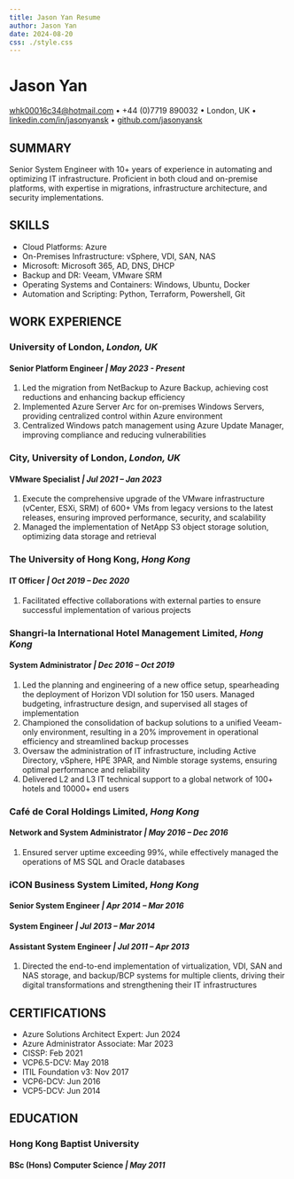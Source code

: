 ```yaml
---
title: Jason Yan Resume
author: Jason Yan
date: 2024-08-20
css: ./style.css
---
```


<link rel="stylesheet" type="text/css" href="./style.css">

# Jason Yan

[whk00016c34@hotmail.com](mailto:whk00016c34@hotmail.com) • +44 (0)7719 890032 • London, UK • [linkedin.com/in/jasonyansk](https://www.linkedin.com/in/jasonyansk) • [github.com/jasonyansk](https://jasonyansk.github.io/resume/)

## SUMMARY

Senior System Engineer with 10+ years of experience in automating and optimizing IT infrastructure. Proficient in both cloud and on-premise platforms, with expertise in migrations, infrastructure architecture, and security implementations.

## SKILLS

- Cloud Platforms: Azure
- On-Premises Infrastructure: vSphere, VDI, SAN, NAS
- Microsoft: Microsoft 365, AD, DNS, DHCP
- Backup and DR: Veeam, VMware SRM
- Operating Systems and Containers: Windows, Ubuntu, Docker
- Automation and Scripting: Python, Terraform, Powershell, Git

## WORK EXPERIENCE

### University of London, _London, UK_

#### Senior Platform Engineer _| May 2023 - Present_

1.  Led the migration from NetBackup to Azure Backup, achieving cost reductions and enhancing backup efficiency
1.  Implemented Azure Server Arc for on-premises Windows Servers, providing centralized control within Azure environment
1.  Centralized Windows patch management using Azure Update Manager, improving compliance and reducing vulnerabilities

### City, University of London, _London, UK_

#### VMware Specialist _| Jul 2021 – Jan 2023_

1.  Execute the comprehensive upgrade of the VMware infrastructure (vCenter, ESXi, SRM) of 600+ VMs from legacy versions to the latest releases, ensuring improved performance, security, and scalability
1.  Managed the implementation of NetApp S3 object storage solution, optimizing data storage and retrieval

### The University of Hong Kong, _Hong Kong_

#### IT Officer _| Oct 2019 – Dec 2020_

1.  Facilitated effective collaborations with external parties to ensure successful implementation of various projects

### Shangri-la International Hotel Management Limited, _Hong Kong_

#### System Administrator _| Dec 2016 – Oct 2019_

1.  Led the planning and engineering of a new office setup, spearheading the deployment of Horizon VDI solution for 150 users. Managed budgeting, infrastructure design, and supervised all stages of implementation
1.  Championed the consolidation of backup solutions to a unified Veeam-only environment, resulting in a 20% improvement in operational efficiency and streamlined backup processes
1.  Oversaw the administration of IT infrastructure, including Active Directory, vSphere, HPE 3PAR, and Nimble storage systems, ensuring optimal performance and reliability
1.  Delivered L2 and L3 IT technical support to a global network of 100+ hotels and 10000+ end users

### Café de Coral Holdings Limited, _Hong Kong_

#### Network and System Administrator _| May 2016 – Dec 2016_

1.  Ensured server uptime exceeding 99%, while effectively managed the operations of MS SQL and Oracle databases

### iCON Business System Limited, _Hong Kong_

#### Senior System Engineer _| Apr 2014 – Mar 2016_

#### System Engineer _| Jul 2013 – Mar 2014_

#### Assistant System Engineer _| Jul 2011 – Apr 2013_

1.  Directed the end-to-end implementation of virtualization, VDI, SAN and NAS storage, and backup/BCP systems for multiple clients, driving their digital transformations and strengthening their IT infrastructures

<div style="page-break-after: always;"></div>

## CERTIFICATIONS

- Azure Solutions Architect Expert: Jun 2024
- Azure Administrator Associate: Mar 2023
- CISSP: Feb 2021
- VCP6.5-DCV: May 2018
- ITIL Foundation v3: Nov 2017
- VCP6-DCV: Jun 2016
- VCP5-DCV: Jun 2014

## EDUCATION

### Hong Kong Baptist University

#### BSc (Hons) Computer Science _| May 2011_
